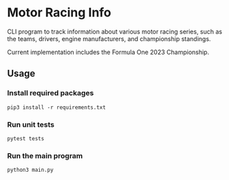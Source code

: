 # Motor Racing Info

CLI program to track information about various motor racing series, such as the teams, drivers, engine manufacturers, and championship standings.

Current implementation includes the Formula One 2023 Championship.

## Usage

### Install required packages

`pip3 install -r requirements.txt`

### Run unit tests

`pytest tests`

### Run the main program

`python3 main.py`